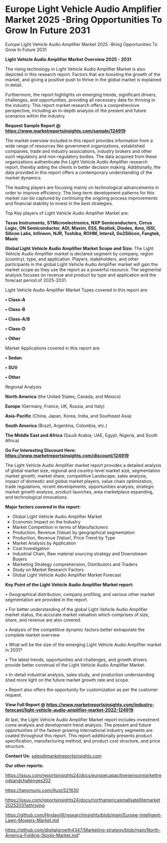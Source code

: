 # Europe Light Vehicle Audio Amplifier Market 2025 -Bring Opportunities To Grow In Future 2031
Europe Light Vehicle Audio Amplifier Market 2025 -Bring Opportunities To Grow In Future 2031

<Strong> Light Vehicle Audio Amplifier Market Overview 2025 - 2031</strong>

The rising technology in Light Vehicle Audio Amplifier Market is also depicted in this research report. Factors that are boosting the growth of the market, and giving a positive push to thrive in the global market is explained in detail.

Furthermore, the report highlights on emerging trends, significant drivers, challenges, and opportunities, providing all necessary data for thriving in the industry. This report market research offers a comprehensive perspective, including an in-depth analysis of the present and future scenarios within the industry.

<strong>Request Sample Report @ <a href=https://www.marketreportsinsights.com/sample/124919>https://www.marketreportsinsights.com/sample/124919</a></strong>

The market overview included in this report provides information from a wide range of resources like government organizations, established companies, trade and industry associations, industry brokers and other such regulatory and non-regulatory bodies. The data acquired from these organizations authenticate the Light Vehicle Audio Amplifier research report, thereby aiding the clients in better decision making. Additionally, the data provided in this report offers a contemporary understanding of the market dynamics.

The leading players are focusing mainly on technological advancements in order to improve efficiency. The long-term development patterns for this market can be captured by continuing the ongoing process improvements and financial stability to invest in the best strategies.

Top Key players of Light Vehicle Audio Amplifier Market are:

<strong>Texas Instruments, STMicroelectronics, NXP Semiconductors, Cirrus Logic, ON Semiconductor, ADI, Maxim, ESS, Realtek, Diodes, Ams, ISSI, Silicon Labs, Infineon, NJR, Toshiba, ROHM, Intersil, Go2Silicon, Fangtek, Maxic</strong>

<strong><b>Global Light Vehicle Audio Amplifier Market Scope and Size:</b></strong>
The Light Vehicle Audio Amplifier market is declared segment by company, region (country), type, and application. Players, stakeholders, and other participants in the global Light Vehicle Audio Amplifier market will gain the market scope as they use the report as a powerful resource. The segmental analysis focuses on revenue and product by type and application and the forecast period of 2025-2031.

Light Vehicle Audio Amplifier Market Types covered in this report are:

<strong>• Class-A

• Class-B

• Class-A/B

• Class-D

• Other</strong>

Market Applications covered in this report are:

<strong>• Sedan

• SUV

• Other</strong> 

Regional Analysis

<strong>North America</strong> (the United States, Canada, and Mexico)

<strong>Europe</strong> (Germany, France, UK, Russia, and Italy)

<strong>Asia-Pacific</strong> (China, Japan, Korea, India, and Southeast Asia)

<strong>South America</strong> (Brazil, Argentina, Colombia, etc.)

<strong>The Middle East and Africa</strong> (Saudi Arabia, UAE, Egypt, Nigeria, and South Africa)

<strong>Go For Interesting Discount Here: <a href=https://www.marketreportsinsights.com/discount/124919>https://www.marketreportsinsights.com/discount/124919</a></strong>

The Light Vehicle Audio Amplifier market report provides a detailed analysis of global market size, regional and country-level market size, segmentation market growth, market share, competitive Landscape, sales analysis, impact of domestic and global market players, value chain optimization, trade regulations, recent developments, opportunities analysis, strategic market growth analysis, product launches, area marketplace expanding, and technological innovations.

<strong><b>Major factors covered in the report:</b></strong>
<ul>
  <li>Global Light Vehicle Audio Amplifier Market </li>
  <li>Economic Impact on the Industry</li>
  <li>Market Competition in terms of Manufacturers</li>
  <li>Production, Revenue (Value) by geographical segmentation</li>
  <li>Production, Revenue (Value), Price Trend by Type</li>
  <li>Market Analysis by Application</li>
  <li>Cost Investigation</li>
  <li>Industrial Chain, Raw material sourcing strategy and Downstream Buyers</li>
  <li>Marketing Strategy comprehension, Distributors and Traders</li>
  <li>Study on Market Research Factors</li>
  <li>Global Light Vehicle Audio Amplifier Market Forecast</li>
</ul>

<strong><b>Key Point of the Light Vehicle Audio Amplifier Market report:</b></strong>

• Geographical distribution, company profiling, and various other market segmentation are provided in the report.

• For better understanding of the global Light Vehicle Audio Amplifier market status, the accurate market valuation which comprises of size, share, and revenue are also covered.

• Analysis of the competitive dynamic factors better extrapolate the complete market overview

• What will be the size of the emerging Light Vehicle Audio Amplifier market in 2031?

• The latest trends, opportunities and challenges, and growth drivers provide better construal of the Light Vehicle Audio Amplifier Market.

• In-detail industrial analysis, sales study, and production understanding shed more light on the future market growth rate and scope.

• Report also offers the opportunity for customization as per the customer request.

<strong><b>View Full Report @ <a href=https://www.marketreportsinsights.com/industry-forecast/light-vehicle-audio-amplifier-market-2022-124919>https://www.marketreportsinsights.com/industry-forecast/light-vehicle-audio-amplifier-market-2022-124919</a></b></strong>


At last, the Light Vehicle Audio Amplifier Market report includes investment come analysis and development trend analysis. The present and future opportunities of the fastest growing international industry segments are coated throughout this report. This report additionally presents product specification, manufacturing method, and product cost structure, and price structure.

<strong>Contact Us:</strong>
sales@marketreportsinsights.com

<strong>Our other reports:</strong>

<a href=https://issuu.com/reportsinsights24/docs/europecapacitivesensormarkettrendsandchallenges202>https://issuu.com/reportsinsights24/docs/europecapacitivesensormarkettrendsandchallenges202</a>

<a href=https://tanomuno.com/illust/521630>https://tanomuno.com/illust/521630</a>

<a href=https://issuu.com/reportsinsights24/docs/northamericasmallsatellitemarket20252031isthriving>https://issuu.com/reportsinsights24/docs/northamericasmallsatellitemarket20252031isthriving</a>

<a href=https://github.com/Hindavii9/researchinsights/blob/main/Europe-Intelligent-Lawn-Mowers-Market.md>https://github.com/Hindavii9/researchinsights/blob/main/Europe-Intelligent-Lawn-Mowers-Market.md</a>

<a href=https://github.com/digitalgrowth4347/Marketing-strategy/blob/main/North-America-Folding-Stools-Market.md>https://github.com/digitalgrowth4347/Marketing-strategy/blob/main/North-America-Folding-Stools-Market.md</a>"
